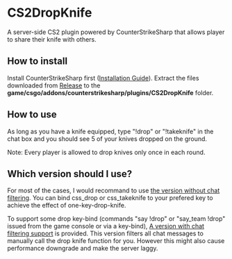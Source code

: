 # CS2DropKnife
A server-side CS2 plugin powered by CounterStrikeSharp that allows player to share their knife with others.

## How to install

Install CounterStrikeSharp first ([Installation Guide](https://docs.cssharp.dev/docs/guides/getting-started.html)). Extract the files downloaded from [Release](https://github.com/lengran/CS2DropKnife/releases) to the **game/csgo/addons/counterstrikesharp/plugins/CS2DropKnife** folder.

## How to use

As long as you have a knife equipped, type "!drop" or "!takeknife" in the chat box and you should see 5 of your knives dropped on the ground.

Note: Every player is allowed to drop knives only once in each round.

## Which version should I use?

For most of the cases, I would recommand to use [the version without chat filtering](https://github.com/lengran/CS2DropKnife/releases/download/v1.1.0/CS2DropKnife-v1.1.0.zip). You can bind css_drop or css_takeknife to your prefered key to achieve the effect of one-key-drop-knife. 

To support some drop key-bind (commands "say !drop" or "say_team !drop" issued from the game console or via a key-bind), [A version with chat filtering support](https://github.com/lengran/CS2DropKnife/releases/download/v1.1.0/CS2DropKnife-v1.1.0-with-chat-filtering.zip) is provided. This version filters all chat messages to manually call the drop knife function for you. However this might also cause performance downgrade and make the server laggy.